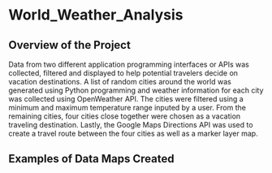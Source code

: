 # World_Weather_Analysis
## Overview of the Project
Data from two different application programming interfaces or APIs was collected, filtered and displayed to help potential travelers decide on vacation destinations.  A list of random cities around the world was generated using Python programming and weather information for each city was collected using OpenWeather API.  The cities were filtered using a minimum and maximum temperature range inputed by a user.  From the remaining cities, four cities close together were chosen as a vacation traveling destination.  Lastly, the Google Maps Directions API was used to create a travel route between the four cities as well as a marker layer map.

## Examples of Data Maps Created

